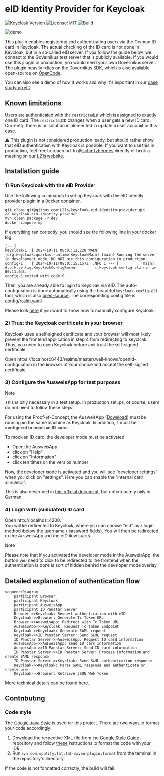 # eID Identity Provider for Keycloak  
![Keycloak Version](https://img.shields.io/badge/Keycloak_Version-25-blue) ![License: MIT](https://img.shields.io/badge/License-MIT-yellow)  ![Build](https://github.com/L21s/keycloak-eid-identity-provider/actions/workflows/build.yaml/badge.svg)  

![demo](https://github.com/L21s/keycloak-eid-identity-provider/assets/85928453/6e00db3a-99c3-4fe7-8475-77ec7c90ec34)  

This plugin enables registering and authenticating users via the German ID card in Keycloak. The actual checking of the ID card is not done in Keycloak, but in a so-called eID server. If you follow the guide below, we connect to the Governikus test server that is publicly available. If you would use this plugin in production, you would need your own Governikus server. The plugin heavily relies on the Governikus SDK, which is also available open-source on [OpenCode](https://gitlab.opencode.de/governikus/id-panstar-sdk.git).

You can also see a demo of how it works and why it's important in our [case study on eID](https://l21s.de/case-studies/keycloak-elektronischer-personalausweis-eid). 

## Known limitations
Users are authenticated with the `restrictedID` which is assigned to exactly one ID card. 
The `restrictedID` changes when a user gets a new ID card. Currently, there is no solution implemented to update a user account in this case.  

:warning: This plugin is not considered production ready, but should rather show that eID authentication with Keycloak is possible. If you want to use this in production, feel free to reach out to [@schmitzhermes](https://github.com/schmitzhermes) directly or book a meeting on our [L21s website](https://l21s.de/).

## Installation guide
### 1) Run Keycloak with the eID Provider
Use the following commands to set up Keycloak with the eID identity provider plugin in a Docker container.  
  
`git clone git@github.com:L21s/keycloak-eid-identity-provider.git`  
`cd keycloak-eid-identity-provider`  
`mvn clean package -P dev`  
`docker-compose up`

If everything ran correctly, you should see the following line in your docker log:
```
[...]
keycloak-1  | 2024-10-11 08:01:12,228 WARN  [org.keycloak.quarkus.runtime.KeycloakMain] (main) Running the server in development mode. DO NOT use this configuration in production.
config-1    | 2024-10-11T08:01:15.157Z  INFO 1 --- [           main] d.a.k.config.KeycloakConfigRunner        : keycloak-config-cli ran in 00:11.643.
config-1 exited with code 0
```

Then, you are already able to login to Keycloak via eID. The auto-configuration is done automatically using the beautiful `keycloak-config-cli` tool, which is also [open-source](https://github.com/adorsys/keycloak-config-cli). The corresponding config file is [config/realm.yaml](config/realm.yaml)

Please look [here](config/config.md) if you want to know how to manually configure Keycloak.

### 2) Trust the Keycloak certificate in your browser
Keycloak uses a self-signed certificate and your browser will most likely prevent the frontend application in step 4 from redirecting to keycloak. Thus, you need to open Keycloak before and trust the self-signed certificate. 

Open https://localhost:8443/realms/master/.well-known/openid-configuration in the browser of your choice and accept the self-signed certificate. 

### 3) Configure the AusweisApp for test purposes
> [!NOTE]
> This is only necessary in a test setup. In production setups, of course, users do not need to follow these steps.

For using the Proof-of-Concept, the AusweisApp ([Download](https://www.ausweisapp.bund.de/download)) must be running on the same machine as Keycloak. In addition, it must be configured to mock an ID card.  

To mock an ID card, the developer mode must be activated:
- Open the AusweisApp
- click on "Help"
- click on "Information"
- click ten times on the version number

Now, the developer mode is activated and you will see "developer settings" when you click on "settings". Here you can enable the "internal card simulator".  

This is also described in [this official document](https://www.ausweisapp.bund.de/fileadmin/user_upload/AusweisApp-2.2.0-NetInstallation_Integration.pdf), but unfortunately only in German.  

### 4) Login with (simulated) ID card
Open http://localhost:4200.  
You will be redirected to Keycloak, where you can choose "eid" as a login method (below the username / password fields). You will then be redirected to the AusweisApp and the eID flow starts.  

> [!NOTE]
> Please note that if you activated the developer mode in the AusweisApp, the button you need to click to be redirected to the frontend when the authentication is done is sort of hidden behind the developer mode overlay.

## Detailed explanation of authentication flow
```mermaid
sequenceDiagram
    participant Browser
    participant Keycloak
    participant AusweisApp
    participant ID Panstar Server
    Browser->>Keycloak: Request authentication with eID
    Keycloak->>Browser: Generate Tc Token URL
    Browser->>AusweisApp: Redirect with Tc Token URL
    AusweisApp->>Keycloak: Request Tc Token Endpoint
    Keycloak->>Keycloak: Generate SAML request
    Keycloak->>ID Panstar Server: Send SAML request
    ID Panstar Server->>AusweisApp: Request ID card information
    AusweisApp->>AusweisApp: Read ID card information
    AusweisApp->>ID Panstar Server: Send ID card information
    ID Panstar Server->>ID Panstar Server: Process information and create SAML response 
    ID Panstar Server->>Keycloak: Send SAML authentication response
    Keycloak->>Keycloak: Parse SAML response and authenticate or create user
    Keycloak->>Browser: Retrieve JSON Web Token
```
More technical details can be found [here](https://www.bsi.bund.de/DE/Themen/Unternehmen-und-Organisationen/Standards-und-Zertifizierung/Technische-Richtlinien/TR-nach-Thema-sortiert/tr03130/tr-03130.html).

## Contributing
### Code style
The [Google Java Style](https://google.github.io/styleguide/javaguide.html) is used for this project. There are two ways to format your code accordingly:
1. Download the respective XML file from the [Google Style Guide](https://github.com/google/styleguide) repository and follow [these](https://github.com/google/google-java-format?tab=readme-ov-file#using-the-formatter) instructions to format the code with your IDE.
2. Run `mvn com.spotify.fmt:fmt-maven-plugin:format` from the terminal in the repository's directory.  

If the code is not formatted correctly, the build will fail.

